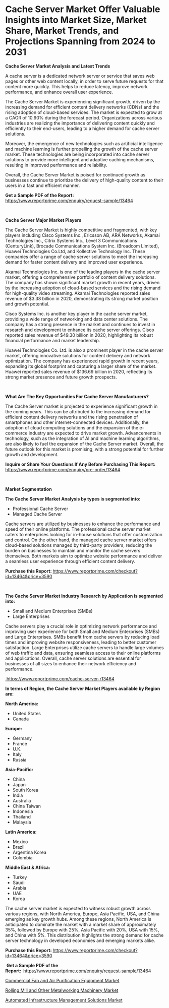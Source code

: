 <p><h1>Cache Server Market Offer Valuable Insights into Market Size, Market Share, Market Trends, and Projections Spanning from 2024 to 2031</h1></p><p><strong>Cache Server Market Analysis and Latest Trends</strong></p>
<p><p>A cache server is a dedicated network server or service that saves web pages or other web content locally, in order to serve future requests for that content more quickly. This helps to reduce latency, improve network performance, and enhance overall user experience.</p><p>The Cache Server Market is experiencing significant growth, driven by the increasing demand for efficient content delivery networks (CDNs) and the rising adoption of cloud-based services. The market is expected to grow at a CAGR of 10.90% during the forecast period. Organizations across various industries are realizing the importance of delivering content quickly and efficiently to their end-users, leading to a higher demand for cache server solutions.</p><p>Moreover, the emergence of new technologies such as artificial intelligence and machine learning is further propelling the growth of the cache server market. These technologies are being incorporated into cache server solutions to provide more intelligent and adaptive caching mechanisms, resulting in improved performance and reliability.</p><p>Overall, the Cache Server Market is poised for continued growth as businesses continue to prioritize the delivery of high-quality content to their users in a fast and efficient manner.</p></p>
<p><strong>Get a Sample PDF of the Report:&nbsp;</strong> <a href="https://www.reportprime.com/enquiry/request-sample/13464">https://www.reportprime.com/enquiry/request-sample/13464</a></p>
<p>&nbsp;</p>
<p><strong>Cache Server Major Market Players</strong></p>
<p><p>The Cache Server Market is highly competitive and fragmented, with key players including Cisco Systems Inc., Ericsson AB, ARA Networks, Akamai Technologies Inc., Citrix Systems Inc., Level 3 Communications (CenturyLink), Brocade Communications System Inc. (Broadcom Limited), Huawei Technologies Co.Ltd, and Kollective Technology Inc. These companies offer a range of cache server solutions to meet the increasing demand for faster content delivery and improved user experience.</p><p>Akamai Technologies Inc. is one of the leading players in the cache server market, offering a comprehensive portfolio of content delivery solutions. The company has shown significant market growth in recent years, driven by the increasing adoption of cloud-based services and the rising demand for high-quality video streaming. Akamai Technologies reported sales revenue of $3.38 billion in 2020, demonstrating its strong market position and growth potential.</p><p>Cisco Systems Inc. is another key player in the cache server market, providing a wide range of networking and data center solutions. The company has a strong presence in the market and continues to invest in research and development to enhance its cache server offerings. Cisco reported sales revenue of $49.30 billion in 2020, highlighting its robust financial performance and market leadership.</p><p>Huawei Technologies Co. Ltd. is also a prominent player in the cache server market, offering innovative solutions for content delivery and network optimization. The company has experienced rapid growth in recent years, expanding its global footprint and capturing a larger share of the market. Huawei reported sales revenue of $136.69 billion in 2020, reflecting its strong market presence and future growth prospects.</p></p>
<p>&nbsp;</p>
<p><strong>What Are The Key Opportunities For Cache Server Manufacturers?</strong></p>
<p><p>The Cache Server market is projected to experience significant growth in the coming years. This can be attributed to the increasing demand for efficient content delivery networks and the rising penetration of smartphones and other internet-connected devices. Additionally, the adoption of cloud computing solutions and the expansion of the e-commerce industry are expected to drive market growth. Advancements in technology, such as the integration of AI and machine learning algorithms, are also likely to fuel the expansion of the Cache Server market. Overall, the future outlook for this market is promising, with a strong potential for further growth and development.</p></p>
<p><strong>Inquire or Share Your Questions If Any Before Purchasing This Report:</strong> <a href="https://www.reportprime.com/enquiry/pre-order/13464">https://www.reportprime.com/enquiry/pre-order/13464</a></p>
<p>&nbsp;</p>
<p><strong>Market Segmentation</strong></p>
<p><strong>The Cache Server Market Analysis by types is segmented into:</strong></p>
<p><ul><li>Professional Cache Server</li><li>Managed Cache Server</li></ul></p>
<p><p>Cache servers are utilized by businesses to enhance the performance and speed of their online platforms. The professional cache server market caters to enterprises looking for in-house solutions that offer customization and control. On the other hand, the managed cache server market offers cloud-based solutions managed by third-party providers, reducing the burden on businesses to maintain and monitor the cache servers themselves. Both markets aim to optimize website performance and deliver a seamless user experience through efficient content delivery.</p></p>
<p><strong>Purchase this Report:&nbsp;</strong><a href="https://www.reportprime.com/checkout?id=13464&price=3590">https://www.reportprime.com/checkout?id=13464&price=3590</a></p>
<p>&nbsp;</p>
<p><strong>The Cache Server Market Industry Research by Application is segmented into:</strong></p>
<p><ul><li>Small and Medium Enterprises (SMBs)</li><li>Large Enterprises</li></ul></p>
<p><p>Cache servers play a crucial role in optimizing network performance and improving user experience for both Small and Medium Enterprises (SMBs) and Large Enterprises. SMBs benefit from cache servers by reducing load times and improving website responsiveness, leading to better customer satisfaction. Large Enterprises utilize cache servers to handle large volumes of web traffic and data, ensuring seamless access to their online platforms and applications. Overall, cache server solutions are essential for businesses of all sizes to enhance their network efficiency and performance.</p></p>
<p><a href="https://www.reportprime.com/cache-server-r13464">&nbsp;https://www.reportprime.com/cache-server-r13464</a></p>
<p><strong>In terms of Region, the Cache Server Market Players available by Region are:</strong></p>
<p>
    <p> <strong> North America: </strong>
        <ul>
            <li>United States</li>
            <li>Canada</li>
        </ul>
        </p> 
    <p> <strong> Europe: </strong>
        <ul>
            <li>Germany</li>
            <li>France</li>
            <li>U.K.</li>
            <li>Italy</li>
            <li>Russia</li>
        </ul>
        </p> 
    <p> <strong> Asia-Pacific: </strong>
        <ul>
            <li>China</li>
            <li>Japan</li>
            <li>South Korea</li>
            <li>India</li>
            <li>Australia</li>
            <li>China Taiwan</li>
            <li>Indonesia</li>
            <li>Thailand</li>
            <li>Malaysia</li>
        </ul>
        </p> 
    <p> <strong> Latin America: </strong>
        <ul>
            <li>Mexico</li>
            <li>Brazil</li>
            <li>Argentina Korea</li>
            <li>Colombia</li>
        </ul>
        </p> 
    <p> <strong> Middle East & Africa: </strong>
        <ul>
            <li>Turkey</li>
            <li>Saudi</li>
            <li>Arabia</li>
            <li>UAE</li>
            <li>Korea</li>
        </ul>
    </p>
    </p>
<p><p>The cache server market is expected to witness robust growth across various regions, with North America, Europe, Asia Pacific, USA, and China emerging as key growth hubs. Among these regions, North America is anticipated to dominate the market with a market share of approximately 35%, followed by Europe with 25%, Asia Pacific with 20%, USA with 15%, and China with 5%. This distribution highlights the strong demand for cache server technology in developed economies and emerging markets alike.</p></p>
<p><strong>Purchase this Report: </strong><a href="https://www.reportprime.com/checkout?id=13464&price=3590">https://www.reportprime.com/checkout?id=13464&price=3590</a></p>
<p>&nbsp;<strong>Get a Sample PDF of the Report:&nbsp;&nbsp;</strong><a href="https://www.reportprime.com/enquiry/request-sample/13464">https://www.reportprime.com/enquiry/request-sample/13464</a></p>
<p><strong></strong></p>
<p><p><a href="https://view.publitas.com/reportprime-1/commercial-fan-and-air-purification-equipment-market-research-report-market-forecast-and-growth-prospects-with-a-steady-cagr-of-10-4-from-2024-2031/">Commercial Fan and Air Purification Equipment Market</a></p><p><a href="https://view.publitas.com/reportprime-1/emerging-trends-in-rolling-mill-and-other-metalworking-machinery-market-global-outlook-and-future-prospects-from-2024-2031/">Rolling Mill and Other Metalworking Machinery Market</a></p><p><a href="https://github.com/niyotibauri9/Market-Research-Report-List-1/blob/main/automated-infrastructure-management-solutions-market.md">Automated Infrastructure Management Solutions Market</a></p></p>